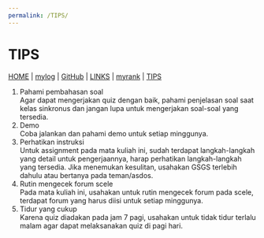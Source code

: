 ```yaml
---
permalink: /TIPS/
---
```


# TIPS

[HOME](https://adirasayidina.github.io/os212/) | [mylog](TXT/mylog.txt) | [GitHub](https://github.com/adirasayidina) | [LINKS](/links.md/) | [myrank](TXT/myrank.txt) | [TIPS](/tips.md/)

1. Pahami pembahasan soal <br>
Agar dapat mengerjakan quiz dengan baik, pahami penjelasan soal saat kelas sinkronus dan jangan lupa untuk mengerjakan soal-soal yang tersedia.
2. Demo <br>
Coba jalankan dan pahami demo untuk setiap minggunya.
3. Perhatikan instruksi <br>
Untuk assignment pada mata kuliah ini, sudah terdapat langkah-langkah yang detail untuk pengerjaannya, harap perhatikan langkah-langkah yang tersedia. Jika menemukan kesulitan, usahakan GSGS terlebih dahulu atau bertanya pada teman/asdos.
4. Rutin mengecek forum scele <br>
Pada mata kuliah ini, usahakan untuk rutin mengecek forum pada scele, terdapat forum yang harus diisi untuk setiap minggunya.
5. Tidur yang cukup <br>
Karena quiz diadakan pada jam 7 pagi, usahakan untuk tidak tidur terlalu malam agar dapat melaksanakan quiz di pagi hari.
